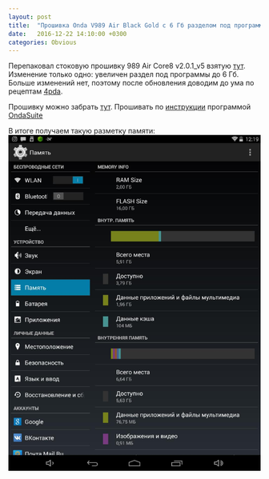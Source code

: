 ```yaml
---
layout: post
title:  "Прошивка Onda V989 Air Black Gold с 6 Гб разделом под программы"
date:   2016-12-22 14:10:00 +0300
categories: Obvious
---
```


Перепаковал стоковую прошивку 989 Air Core8 v2.0.1_v5 взятую [тут](http://chinagadgetsreviews.blogspot.ru/2016/02/download-android-kitkat-444-stock.html).
Изменение только одно: увеличен раздел под программы до 6 Гб. Больше изменений нет, поэтому 
после обновления доводим до ума по рецептам [4pda](http://4pda.ru/forum/index.php?showtopic=654702).

Прошивку можно забрать [тут](https://yadi.sk/d/cUU0nodJ34PvBd). Прошивать по [инструкции](http://4pda.ru/forum/index.php?showtopic=654702&view=findpost&p=42579499) программой [OndaSuite](https://yadi.sk/d/HwRrS9W234Q4qE)

В итоге получаем такую разметку памяти:
![Раздел программ в 6 Гб](/files/2016-12-23-989-air-core8-v2-0-1-v5-6Gb/Screenshot_2016-12-22-12-19-04.jpg "Раздел программ в 6 Гб")
